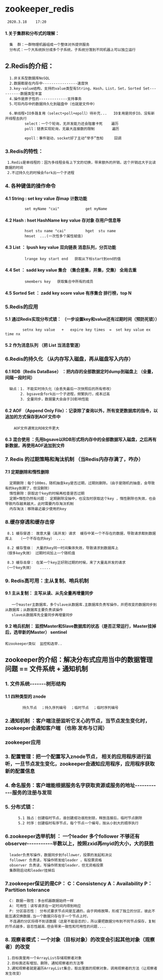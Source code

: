 # zookeeper_redis          
     2020.3.18    17:20
#### 1.关于集群和分布式的理解：
  
      集  群：一群物理机器组成一个整体对外提供服务
      分布式：一个大系统拆分成多个子系统，子系统分落到不同机器上可以独立运行
      
      
      
      

## 2.Redis的介绍：
    
      1.非关系型数据库NoSQL
      2.数据都是在内存中----------------速度快
      3.key-value结构，支持的value类型有String，Hash，List，Set，Sorted Set----------数据类型丰富
      4.操作是原子性的-------------支持事务
      5.可将内存中的数据持久化到磁盘中（也就是文件中）
      
      6.单线程+IO多路复用（select+poll+epoll）待补充...   IO复用是同步IO，没有新开线程去执行
             select：一个个轮询，无并发能力还会阻塞卡死    遍历
             poll：链表实现轮询，无最大连接数的限制        遍历
   
             epoll：事件驱动，socket好了主动“举手”告知     回调
      
 ### 3.Redis的特性：
 
     1.Redis是单线程的：因为多线程会有上下文的切换，带来额外的开销，这个开销远大于比读数据的时间
     2.不过持久化的时候会fork出一个子进程
     
### 4. 各种键值的操作命令
   #### 4.1 String :    set  key  value                存map    计数功能
             set myName "cai"            get myName 
             
             
   #### 4.2 Hash :      hset HashName  key  value      存对象    存用户信息等
             hset stu name "cai"         hget  stu name 
             hmset  ...(一次性多个属性赋值)
             
             
   #### 4.3 List ：     lpush key value                双向链表   消息队列，分页功能
             lrange key start end   获取从下标start到end的值
             
             
   #### 4.4 Set ：      sadd key value                 集合    （集合差集，并集，交集）    全局去重 
             smembers key   获取集合中所有的成员
  
  
   #### 4.5 Sorted Set ：   zadd key score value       有序集合    排行榜，top N
  
  
### 5.Redis的应用

   #### 5.1 通过Redis实现分布式锁：   （一步设置key和value还有过期时间（预防死锁））
            setnx key value   +   expire key times  =  set key value ex time nx 
            
            
   #### 5.2 作为消息队列         （把 List 当消息管道）         
  
### 6.Redis的持久化  （从内存写入磁盘，再从磁盘写入内存）

   #### 6.1 RDB（Redis DataBase） ：把内存的全部数据定时dump到磁盘上 （全量，间隔一段时间）
      缺点：1. 不能实时持久化（会丢失最后一次快照后的所有修改）
           2. bgsave会fork出一个子进程，频繁执行，成本过高
           3. 全量同步，数据量大会由于IO影响性能
    
  #### 6.2 AOF （Append Only File）：记录除了查询以外，所有变更数据库的指令，以追加的方式保存到AOF文件中
        AOF文件通常比RDB文件更大
        
  #### 6.3 混合使用 ：先用bgsave以RDB形式将内存中的全部数据写入磁盘，之后再有新数据，再使用AOF追加到文件
  
### 7. Redis 的过期策略和淘汰机制 （当Redis内存存满了，咋办）

 #### 7.1 定期删除和惰性删除
      定期删除：每个100ms，随机抽查key是否过期，过期则删除。（由于是随机的抽查，会导致有的key到期了，但没删除）
      惰性删除：获取这个key的时候再检查是否过期
      定期+惰性仍然有问题： 定期删除没抽中，也没及时获取这个key ，惰性删除也失效，也会导致内存越来越大，此时需要内存淘汰机制
      内存淘汰：移除最近最少使用的key

 ### 8.缓存穿透和缓存击穿
     8.1 缓存穿透： 故意大量（高并发）请求  缓存中某一个不存在的数据，导致请求都到数据库上   （一个不存在的key） ....
     
     8.2 缓存雪崩： 大量的key同一时间集体失效，导致请求到数据库上                          （很多key失效） 过期时间加上一个随机值
     
     8.3 缓存击穿： 在某一个key正好刚过期的时候，来了大量高并发的请求                       （一个key失效）   .....
    
### 9. Redis高可用：主从复制、哨兵机制

   #### 9.1 主从复制：   主写从读、从先全量再增量同步
       
       一个master主数据库，多个slave从数据库.主数据库负责写操作，并把改变的数据同步到从数据库；从数据库主要负责读操作
       slave从数据库先全量同步再增量同步
  
  #### 9.2 哨兵机制：  监控Master和Slave数据库的状态（是否正常运行，Master挂掉后，选举新的Master）   sentinel
    和zookeeper类似  监控和选举..
    
    
    
    
    
    
    
    
    
    
    
    
## zookeeper的介绍：解决分布式应用当中的数据管理问题 == 文件系统 + 通知机制
### 1. 文件系统-------树形结构
   #### 1.1 四种类型的 znode 
            持久节点  ；持久序列编号  ；临时节点  ；临时序列编号
 
 ### 2.通知机制 ：客户端注册监听它关心的节点，当节点发生变化时，zookeeper会通知客户端 （也称 发布与订阅）
 
### zookeeper应用
 ### 3. 配置管理：把一个配置写入znode节点， 相关的应用程序进行监听，一旦节点发生变化，zookeeper会通知应用程序，应用程序获取新的配置信息
 ### 4. 命名服务：客户端能根据服务名字获取资源或服务的地址------------服务的注册与发现
 ### 5. 分布式锁：
          5.1 独占：创建临时节点，谁创建成功谁抢到锁，释放连接后，临时节点删除
          5.2 时序：创建临时有序节点，每个节点一个编号，按从小到大的顺序执行
          
  ### 6.zookeeper选举机制 ： 一个leader 多个follower 不够还有observer-----------半数以上，按照zxid再myid的大小，大的获胜
      leader负责写操作，数据同步到follower，投票的发起和决议
      follower 负责读，写操作转发给leader ，有投票资格
      observer 负责读，写操作转发给leader，但无资格投票
      集群刚启动和leader挂掉后
 ### 7.zookeeper保证的是CP：   C：Consistency    A：Availability   P：Partition tolerance
      C: 数据一致性：多台机器数据始终一样
      A: 可用性：读写请求在一定时间内得到响应
      P: 分区容忍性： 分布式要求节点间是互通的，由于网络故障，形成了独立的分区，彼此不能互通交换数据.当一个数据只存在于一个节点上时，
      不连通的分区将得不到该数据（这是不能容忍的），所以要把数据分布到不同节点保存，复制的节点越多，容忍性越高.但会带来一致性和可用性的问题....
     
 ###  8. 观察者模式：一个对象（目标对象）的改变会引起其他对象（观察者）的改变    
     1.目标类里用一个ArrayList存储观察者对象
     2.目标类还有增加、删除、通知观察者的方法等
     3.通知观察者就是遍历ArrayList集合，取出里面的观察对象，调用观察者的方法（让观察者发生改变）

